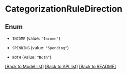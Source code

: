 # CategorizationRuleDirection

## Enum


* `INCOME` (value: `"Income"`)

* `SPENDING` (value: `"Spending"`)

* `BOTH` (value: `"Both"`)


[[Back to Model list]](../README.md#documentation-for-models) [[Back to API list]](../README.md#documentation-for-api-endpoints) [[Back to README]](../README.md)


